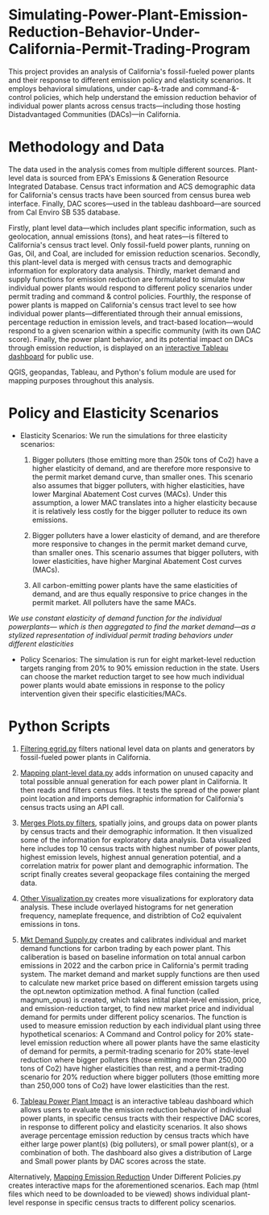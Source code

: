 # Simulating-Power-Plant-Emission-Reduction-Behavior-Under-California-Permit-Trading-Program
This project provides an analysis of California's fossil-fueled power plants and their response to different emission policy and elasticity scenarios. It employs behavioral simulations, under cap-&-trade and command-&-control policies, which help understand the emission reduction behavior of individual power plants across census tracts—including those hosting Distadvantaged Communities (DACs)—in California.

# Methodology and Data

The data used in the analysis comes from multiple different sources. Plant-level data is sourced from EPA's Emissions & Generation Resource Integrated Database. Census tract information and ACS demographic data for California's census tracts have been sourced from census burea web interface. Finally, DAC scores—used in the tableau dashboard—are sourced from Cal Enviro SB 535 database. 

Firstly, plant level data—which includes plant specific information, such as geolocation, annual emissions (tons), and heat rates—is filtered to California's census tract level. Only fossil-fueld power plants, running on Gas, Oil, and Coal, are included for emission reduction scenarios. Secondly, this plant-level data is merged with census tracts and demographic information for exploratory data analysis. Thirdly, market demand and supply functions for emission reduction are formulated to simulate how individual power plants would respond to different policy scenarios under permit trading and command & control policies. Fourthly, the response of power plants is mapped on California's census tract level to see how individual power plants—differentiated through their annual emissions, percentage reduction in emission levels, and tract-based location—would respond to a given scenarion within a specific community (with its own DAC score). Finally, the power plant behavior, and its potential impact on DACs through emission reduction, is displayed on an [interactive Tableau dashboard](https://public.tableau.com/app/profile/haris.khan6829/viz/SimulatingPermitTradingforCalisPowerPlantsUnderDifferentPolicyElasticityScenarios/Dashboard1?publish=yes) for public use.

QGIS, geopandas, Tableau, and Python's folium module are used for mapping purposes throughout this analysis.

# Policy and Elasticity Scenarios

* Elasticity Scenarios: We run the simulations for three elasticity scenarios:

    1. Bigger polluters (those emitting more than 250k tons of Co2) have a higher elasticity of demand, and are therefore more responsive to the permit market demand curve, than smaller ones. This scenario also assumes that bigger polluters, with higher elasticities, have lower Marginal Abatement Cost curves (MACs). Under this assumption, a lower MAC translates into a higher elasticity because it is relatively less costly for the bigger polluter to reduce its own emissions. 

    2. Bigger polluters have a lower elasticity of demand, and are therefore more responsive to changes in the permit market demand curve, than smaller ones. This scenario assumes that bigger polluters, with lower elasticities, have higher Marginal Abatement Cost curves (MACs).

    3. All carbon-emitting power plants have the same elasticities of demand, and are thus equally responsive to price changes in the permit market. All polluters have the same MACs. 

*We use constant elasticity of demand function for the individual powerplants— which is then aggregated to find the market demand—as a stylized representation of individual permit trading behaviors under different elasticities*


* Policy Scenarios: The simulation is run for eight market-level reduction targets ranging from 20% to 90% emission reduction in the state. Users can choose the market reduction target to see how much individual power plants would abate emissions in response to the policy intervention given their specific elasticities/MACs. 


# Python Scripts

1. [Filtering egrid.py](https://github.com/Harisazeem/Simulating-Power-Plant-Emission-Reduction-Behavior-Under-California-s-Permit-Trading-Program/blob/main/Filtering%20egrid.py) filters national level data on plants and generators by fossil-fueled power plants in California. 

2. [Mapping plant-level data.py](https://github.com/Harisazeem/Simulating-Power-Plant-Emission-Reduction-Behavior-Under-California-s-Permit-Trading-Program/blob/main/Mapping%20plant-level%20data.py) adds information on unused capacity and total possible annual generation for each power plant in California. It then reads and filters census files. It tests the spread of the power plant point location and imports demographic information for California's census tracts using an API call. 

3. [Merges Plots.py filters](https://github.com/Harisazeem/Simulating-Power-Plant-Emission-Reduction-Behavior-Under-California-s-Permit-Trading-Program/blob/main/Merges%20%26%20Plots.py), spatially joins, and groups data on power plants by census tracts and their demographic information. It then visualized some of the information for exploratory data analysis. Data visualized here includes top 10 census tracts with highest number of power plants, highest emission levels, highest annual generation potential, and a correlation matrix for power plant and demographic information. The script finally creates several geopackage files containing the merged data.

4. [Other Visualization.py](https://github.com/Harisazeem/Simulating-Power-Plant-Emission-Reduction-Behavior-Under-California-s-Permit-Trading-Program/blob/main/Other%20Visualizations.py) creates more visualizations for exploratory data analysis. These include overlayed histograms for net generation frequency, nameplate frequence, and distribtion of Co2 equivalent emissions in tons. 

5. [Mkt Demand Supply.py](https://github.com/Harisazeem/Simulating-Power-Plant-Emission-Reduction-Behavior-Under-California-s-Permit-Trading-Program/blob/main/Mkt%20Demand%20%26%20Supply.py) creates and calibrates individual and market demand functions for carbon trading by each power plant. This caliberation is based on baseline information on total annual carbon emissions in 2022 and the carbon price in California's permit trading system. The market demand and market supply functions are then used to calculate new market price based on different emission targets using the opt.newton optimization method. A final function (called magnum_opus) is created, which takes intital plant-level emission, price, and emission-reduction target, to find new market price and individual demand for permits under different policy scenarios. The function is used to measure emission reduction by each individual plant using three hypothetical scenarios: A Command and Control policy for 20% state-level emission reduction where all power plants have the same elasticity of demand for permits, a permit-trading scenario for 20% state-level reduction where bigger polluters (those emitting more than 250,000 tons of Co2) have higher elasticities than rest, and a permit-trading scenario for 20% reduction where bigger polluters (those emitting more than 250,000 tons of Co2) have lower elasticities than the rest. 

6. [Tableau Power Plant Impact](https://public.tableau.com/app/profile/haris.khan6829/viz/SimulatingPermitTradingforCalisPowerPlantsUnderDifferentPolicyElasticityScenarios/Dashboard1?publish=yes) is an interactive tableau dashboard which allows users to evaluate the emission reduction behavior of individual power plants, in specific census tracts with their respective DAC scores, in response to different policy and elasticity scenarios. It also shows average percentage emission reduction by census tracts which have either large power plant(s) (big polluters), or small power plant(s), or a combination of both. The dashboard also gives a distribution of Large and Small power plants by DAC scores across the state. 

Alternatively, [Mapping Emission Reduction](https://github.com/Harisazeem/Simulating-Power-Plant-Emission-Reduction-Behavior-Under-California-s-Permit-Trading-Program/blob/main/Mapping%20Emission%20Reduction%20Scenarios%20Under%20Different%20Policies.py) Under Different Policies.py creates interactive maps for the aforementioned scenarios. Each map (html files which need to be downloaded to be viewed) shows individual plant-level response in specific census tracts to different policy scenarios.



